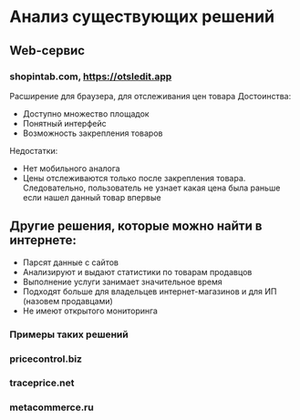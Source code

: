 ﻿# Анализ существующих решений
## Web-сервис
### shopintab.com, https://otsledit.app
Расширение для браузера, для отслеживания цен товара
Достоинства: 
 * Доступно множество площадок
 * Понятный интерфейс
 * Возможность закрепления товаров
 
 Недостатки:
* Нет мобильного аналога
* Цены отслеживаются только после закрепления товара. Следовательно, пользователь не узнает какая цена была раньше если нашел данный товар впервые 

## Другие решения, которые можно найти в интернете:

* Парсят данные с сайтов
* Анализируют и выдают статистики по товарам продавцов
* Выполнение услуги занимает значительное время
* Подходят больше для владельцев интернет-магазинов и для ИП (назовем продавцами)
* Не имеют открытого мониторинга
### Примеры таких решений
### pricecontrol.biz
### traceprice.net
### metacommerce.ru
  

